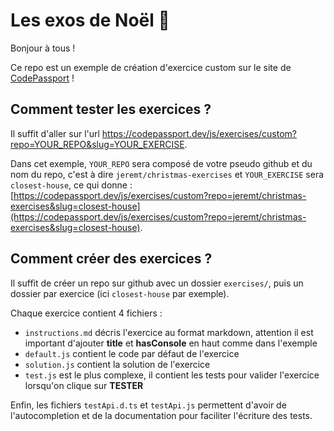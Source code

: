 # Les exos de Noël 🎁

Bonjour à tous !

Ce repo est un exemple de création d'exercice custom sur le site de [CodePassport](https://codepassport.dev) !

## Comment tester les exercices ?

Il suffit d'aller sur l'url https://codepassport.dev/js/exercises/custom?repo=YOUR_REPO&slug=YOUR_EXERCISE.

Dans cet exemple, `YOUR_REPO` sera composé de votre pseudo github et du nom du repo, c'est à dire `jeremt/christmas-exercises` et `YOUR_EXERCISE` sera `closest-house`, ce qui donne : [https://codepassport.dev/js/exercises/custom?repo=jeremt/christmas-exercises&slug=closest-house](https://codepassport.dev/js/exercises/custom?repo=jeremt/christmas-exercises&slug=closest-house).

## Comment créer des exercices ?

Il suffit de créer un repo sur github avec un dossier `exercises/`, puis un dossier par exercice (ici `closest-house` par exemple).

Chaque exercice contient 4 fichiers :

-   `instructions.md` décris l'exercice au format markdown, attention il est important d'ajouter **title** et **hasConsole** en haut comme dans l'exemple
-   `default.js` contient le code par défaut de l'exercice
-   `solution.js` contient la solution de l'exercice
-   `test.js` est le plus complexe, il contient les tests pour valider l'exercice lorsqu'on clique sur **TESTER**

Enfin, les fichiers `testApi.d.ts` et `testApi.js` permettent d'avoir de l'autocompletion et de la documentation pour faciliter l'écriture des tests.
